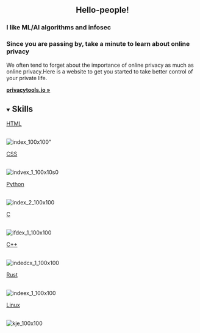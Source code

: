   <h2 style="text-align: center;">Hello-people!</h2>
  <h3>I like ML/AI algorithms and infosec</h3>
  <h3>Since you are passing by, take a minute to learn about online privacy</h3>

  <p style="text-align: center;">
  <p>
    We often tend to forget about the importance of online privacy as much as online privacy.Here is a website to get you started to take better control of your private life.
    </p>
    <a href="https://privacytools.io/"><strong>privacytools.io »</strong></a>

<!-- TABLE OF CONTENTS -->
<details open="open">
  <summary><h2 style="display: inline-block">Skills</h2></summary>
  <summary><a href="https://developer.mozilla.org/en-US/docs/Web/Guide/HTML/HTML5/Introduction_to_HTML5">HTML</a></summary>
   <br>   
      
 ![index_100x100](https://user-images.githubusercontent.com/80757858/113532315-b1086200-95e8-11eb-94e2-3cb042224461.png)"
 
   <summary><a href="https://developer.mozilla.org/en-US/docs/Web/CSS">CSS</a></summary>
   <br> 
 
 ![indvex_1_100x10s0](https://user-images.githubusercontent.com/80757858/113534468-730e3c80-95ee-11eb-82b3-153bb73f45b8.jpg)
  
  <summary><a href="https://www.python.org/">Python</a></summary>
   <br>
   
 ![index_2_100x100](https://user-images.githubusercontent.com/80757858/113534455-6d185b80-95ee-11eb-9423-2a62785aa153.jpg) 

  <summary><a href="https://www.cprogramming.com/">C</a></summary>
   <br>
   
![ifdex_1_100x100](https://user-images.githubusercontent.com/80757858/113534896-8e2d7c00-95ef-11eb-852b-9034bbd1e208.png)
 
   <summary><a href="https://www.cplusplus.com/">C++</a></summary>
   <br>
   
 ![indedcx_1_100x100](https://user-images.githubusercontent.com/80757858/113534928-9e455b80-95ef-11eb-82e6-e82363a5f9ed.png)
 
  <summary><a href="https://www.rust-lang.org/">Rust</a></summary>
   <br>
   
   ![indeex_1_100x100](https://user-images.githubusercontent.com/80757858/113534962-b7e6a300-95ef-11eb-867c-11c499e87eef.png)
 
 <summary><a href="https://www.linux.org/">Linux</a></summary>
   <br>
   
 
![kje_100x100](https://user-images.githubusercontent.com/80757858/113535376-da2cf080-95f0-11eb-9d2e-ff666f35f78d.jpg)
 
 
   
  
   
